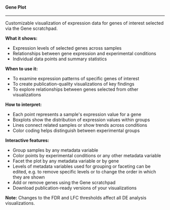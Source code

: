 #### Gene Plot
--------------

Customizable visualization of expression data for genes of interest selected via the Gene scratchpad.

**What it shows:**
- Expression levels of selected genes across samples
- Relationships between gene expression and experimental conditions
- Individual data points and summary statistics

**When to use it:**
- To examine expression patterns of specific genes of interest
- To create publication-quality visualizations of key findings
- To explore relationships between genes selected from other visualizations

**How to interpret:**
- Each point represents a sample's expression value for a gene
- Boxplots show the distribution of expression values within groups
- Lines connect related samples or show trends across conditions
- Color coding helps distinguish between experimental groups

**Interactive features:**
- Group samples by any metadata variable
- Color points by experimental conditions or any other metadata variable
- Facet the plot by any metadata variable or by gene
- Levels of metadata variables used for grouping or faceting can be edited, e.g.
  to remove specific levels or to change the order in which they are shown
- Add or remove genes using the Gene scratchpad
- Download publication-ready versions of your visualizations

**Note:** Changes to the FDR and LFC thresholds affect all DE analysis visualizations.
